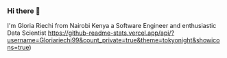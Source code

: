 ### Hi there 👋

I'm Gloria Riechi from Nairobi Kenya a Software Engineer and enthusiastic Data Scientist
https://github-readme-stats.vercel.app/api/?username=Gloriariechi99&count_private=true&theme=tokyonight&showicons=true)

<!--
**Gloriariechi99/Gloriariechi99** is a ✨ _special_ ✨ repository because its `README.md` (this file) appears on your GitHub profile.




Here are some ideas to get you started:

- 🔭 I’m currently working on ...
- 🌱 I’m currently learning ...
- 👯 I’m looking to collaborate on ...
- 🤔 I’m looking for help with ...
- 💬 Ask me about ...
- 📫 How to reach me: ...
- 😄 Pronouns: ...
- ⚡ Fun fact: ...
-->

